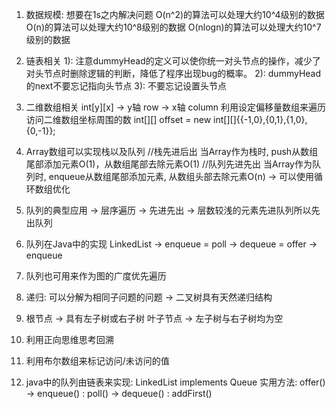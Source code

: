 1. 数据规模: 想要在1s之内解决问题
O(n^2)的算法可以处理大约10^4级别的数据
O(n)的算法可以处理大约10^8级别的数据
O(nlogn)的算法可以处理大约10^7级别的数据

2. 链表相关
1): 注意dummyHead的定义可以使你统一对头节点的操作，减少了
对头节点时删除逻辑的判断，降低了程序出现bug的概率。
2): dummyHead的next不要忘记指向头节点
3): 不要忘记设置头节点

3. 二维数组相关
int[y][x] -> y轴 row -> x轴 column
利用设定偏移量数组来遍历访问二维数组坐标周围的数
int[][] offset = new int[][]{{-1,0},{0,1},{1,0},{0,-1}}; 

4. Array数组可以实现栈以及队列
//栈先进后出
当Array作为栈时, push从数组尾部添加元素O(1)，从数组尾部去除元素O(1)
//队列先进先出
当Array作为队列时, enqueue从数组尾部添加元素, 从数组头部去除元素O(n) -> 可以使用循环数组优化

5. 队列的典型应用 -> 层序遍历 -> 先进先出 -> 层数较浅的元素先进队列所以先出队列

6. 队列在Java中的实现 LinkedList -> enqueue = poll -> dequeue = offer -> enqueue 

7. 队列也可用来作为图的广度优先遍历

8. 递归: 可以分解为相同子问题的问题 -> 二叉树具有天然递归结构

9. 根节点 -> 具有左子树或右子树 叶子节点 -> 左子树与右子树均为空

10. 利用正向思维思考回溯

11. 利用布尔数组来标记访问/未访问的值

12. java中的队列由链表来实现: LinkedList implements Queue
实用方法: offer() -> enqueue() : poll() -> dequeue() : addFirst()